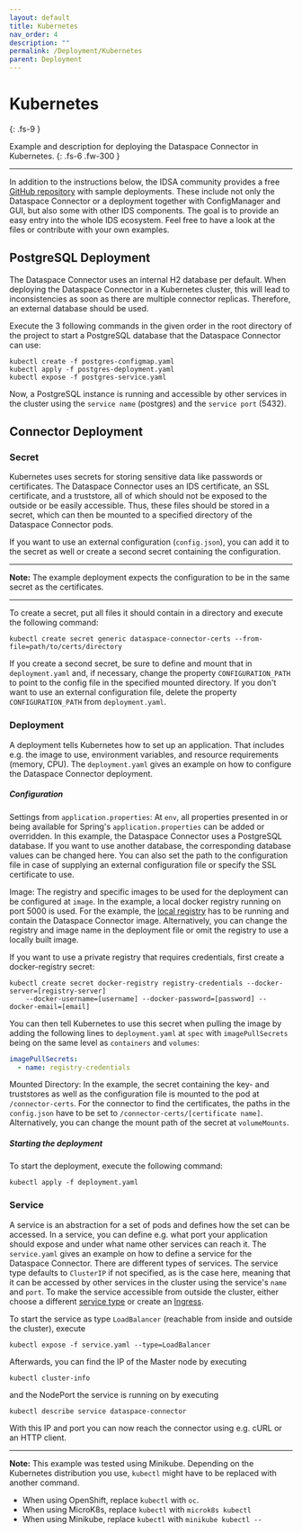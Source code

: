 ```yaml
---
layout: default
title: Kubernetes
nav_order: 4
description: ""
permalink: /Deployment/Kubernetes
parent: Deployment
---
```


# Kubernetes
{: .fs-9 }

Example and description for deploying the Dataspace Connector in Kubernetes.
{: .fs-6 .fw-300 }

---

In addition to the instructions below, the IDSA community provides a free 
[GitHub repository](https://github.com/International-Data-Spaces-Association/IDS-Deployment-Examples) 
with sample deployments. These include not only the Dataspace Connector or a deployment together 
with ConfigManager and GUI, but also some with other IDS components. The goal is to provide an easy 
entry into the whole IDS ecosystem. Feel free to have a look at the files or contribute with your 
own examples.

## PostgreSQL Deployment

The Dataspace Connector uses an internal H2 database per default. When deploying the Dataspace 
Connector in a Kubernetes cluster, this will lead to inconsistencies as soon as there are multiple 
connector replicas. Therefore, an external database should be used.

Execute the 3 following commands in the given order in the root directory of the project to start a 
PostgreSQL database that the Dataspace Connector can use:

```
kubectl create -f postgres-configmap.yaml
kubectl apply -f postgres-deployment.yaml
kubectl expose -f postgres-service.yaml 
```

Now, a PostgreSQL instance is running and accessible by other services in the cluster using the 
`service name` (postgres) and the `service port` (5432).

## Connector Deployment

### Secret

Kubernetes uses secrets for storing sensitive data like passwords or certificates. The Dataspace 
Connector uses an IDS certificate, an SSL certificate, and a truststore, all of which should not be 
exposed to the outside or be easily accessible. Thus, these files should be stored in a secret, 
which can then be mounted to a specified directory of the Dataspace Connector pods.

If you want to use an external configuration (`config.json`), you can add it to the secret as well 
or create a second secret containing the configuration.

---

**Note:**
The example deployment expects the configuration to be in the same secret as the certificates.

---

To create a secret, put all files it should contain in a directory and execute the following 
command:

```
kubectl create secret generic dataspace-connector-certs --from-file=path/to/certs/directory
```

If you create a second secret, be sure to define and mount that in `deployment.yaml` and, if 
necessary, change the property `CONFIGURATION_PATH` to point to the config file in the specified 
mounted directory. If you don't want to use an external configuration file, delete the property 
`CONFIGURATION_PATH` from `deployment.yaml`.

### Deployment

A deployment tells Kubernetes how to set up an application. That includes e.g. the image to use, 
environment variables, and resource requirements (memory, CPU). The `deployment.yaml` gives an 
example on how to configure the Dataspace Connector deployment.

##### Configuration

Settings from `application.properties`: At `env`, all properties presented in or being available 
for Spring's `application.properties` can be added or overridden. In this example, the Dataspace 
Connector uses a PostgreSQL database. If you want to use another database, the corresponding 
database values can be changed here. You can also set the path to the configuration file in case of 
supplying an external configuration file or specify the SSL certificate to use.

Image: The registry and specific images to be used for the deployment can be configured at 
`image`. In the example, a local docker registry running on port 5000 is used. For the example, the
[local registry](https://docs.docker.com/registry/deploying/) has to be running and contain the 
Dataspace Connector image. Alternatively, you can change the registry and image name in the 
deployment file or omit the registry to use a locally built image.

If you want to use a private registry that requires credentials, first create a docker-registry 
secret:

```
kubectl create secret docker-registry registry-credentials --docker-server=[registry-server] 
    --docker-username=[username] --docker-password=[password] --docker-email=[email]
```

You can then tell Kubernetes to use this secret when pulling the image by adding the following lines 
to `deployment.yaml` at `spec` with `imagePullSecrets` being on the same level as `containers` and 
`volumes`:

```yaml
imagePullSecrets:
  - name: registry-credentials
```

Mounted Directory: In the example, the secret containing the key- and truststores as well as 
the configuration file is mounted to the pod at `/connector-certs`. For the connector to find the 
certificates, the paths in the `config.json` have to be set to `/connector-certs/[certificate name]`. 
Alternatively, you can change the mount path of the secret at `volumeMounts`.

##### Starting the deployment

To start the deployment, execute the following command:

```
kubectl apply -f deployment.yaml
```

### Service

A service is an abstraction for a set of pods and defines how the set can be accessed. In a service, 
you can define e.g. what port your application should expose and under what name other services can 
reach it. The `service.yaml` gives an example on how to define a service for the Dataspace 
Connector. There are different types of services. The service type defaults to `ClusterIP` if not 
specified, as is the case here, meaning that it can be accessed by other services in the cluster 
using the service's `name` and `port`. To make the service accessible from outside the cluster,
either choose a different 
[service type](https://kubernetes.io/docs/concepts/services-networking/service/) 
or create an [Ingress](https://kubernetes.io/docs/concepts/services-networking/ingress/).

To start the service as type `LoadBalancer` (reachable from inside and outside the cluster), execute

```
kubectl expose -f service.yaml --type=LoadBalancer
```

Afterwards, you can find the IP of the Master node by executing

```
kubectl cluster-info
```

and the NodePort the service is running on by executing

```
kubectl describe service dataspace-connector
```

With this IP and port you can now reach the connector using e.g. cURL or an HTTP client.

---

**Note:**
This example was tested using Minikube. Depending on the Kubernetes distribution you 
use, `kubectl` might have to be replaced with another command.
* When using OpenShift, replace `kubectl` with `oc`.
* When using MicroK8s, replace `kubectl` with `microk8s kubectl`
* When using Minikube, replace `kubectl` with `minikube kubectl --`
